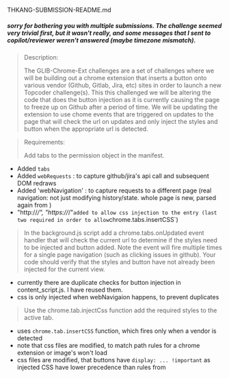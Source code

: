 THKANG-SUBMISSION-README.md

##### sorry for bothering you with multiple submissions. The challenge seemed very trivial first, but it wasn't really, and some messages that I sent to copilot/reviewer weren't answered (maybe timezone mismatch).

> Description:
> 
> The GLIB-Chrome-Ext challenges are a set of challenges where we will be building out a chrome extension that inserts a button onto various vendor (Github, Gitlab, Jira, etc) sites in order to launch a new Topcoder challenge(s). This this challenged we will be altering the code that does the button injection as it is currently causing the page to freeze up on Github after a period of time. We will be updating the extension to use chome events that are triggered on updates to the page that will check the url on updates and only inject the styles and button when the appropriate url is detected.

> Requirements:
> 
> Add tabs to the permission object in the manifest.

  - Added `tabs`
  - Added `webRequests` : to capture github/jira's api call and subsequent DOM redraws
  - Added 'webNavigation' : to capture requests to a different page (real navigation: not just modifying history/state. whole page is new, parsed again from <html>)
  - "http://*/", "https://*/"` added to allow css injection to the entry (last two required in order to allow `chrome.tabs.insertCSS`)

>In the background.js script add a chrome.tabs.onUpdated event handler that will check the current url to determine if the styles need to be injected and button added. Note the event will fire multiple times for a single page navigation (such as clicking issues in github). Your code should verify that the styles and button have not already been injected for the current view.

- currently there are duplicate checks for button injection in content_script.js.  I have reused them.
- css is only injected when webNavigaion happens, to prevent duplicates

> Use the chrome.tab.injectCss function add the required styles to the active tab.

- uses `chrome.tab.insertCSS` function, which fires only when a vendor is detected
- note that css files are modified, to match path rules for a chrome extension or image's won't load
- css files are modified, that buttons have `display: ... !important` as injected CSS have lower precedence than rules from <style> or <link> 
 
>Update the code to add the button to the page when necessary. This can either be done using something like chome.tab.executeScript (note there will need to be a custom setup per vendor), or by firing an event to be handled in the contest_script.js that will use the current button injection code.

- content script no longer has vender detection codes, completely removed
- previously vendor detection was done using `host` value checks, this behavior kept
- `background.js` detects vendor and passes to content_script.js
- `content_script.js` runs injections of buttons
- in previous submissions I made some mistake of not using Github/Gitlab/Jira domain set by user. this behavior is fixed.

> Depending on your implementation update or removed the code in the content_script that is no longer necessary. Note that the purpose of this challenge is to remove the setInterval functions from the button injects so be sure that those are removed.
 
- removed: global `vendor` in `content_script.js`. 
- removed: `setInterval` in `content_script.js`
- deleted: vendor detection functionality in content_script.js
- deleted: css injection functionality in content_script.js
- added: before actually talking to topcoder api, local `vendor` will run .isEnabled() to set up vendor attributes.
- added: `vendor` is initiated by message handler in content_script.js and that `vendor` is kept in a closure (a chain from button injection to actual challenge uplaod).

>Update the code that is executed on load, removing the button and style inject checks.
It would be ideal if the `chome.tab.onUpdated listener was only added when a valid vendor is detected. Explore this possibility and document in your submission if you were not able to accomplish this goal.

- this is simply not possible, you have to attach to events of webNavigation/tabs.onUpdated/webRequest, to obtain a tab's current url information. 

>Add a common logging function that uses console.log, but will only log out when the extension in developer mode. You added function should use this logging function to console.log out statements indicating execution in the extension.

- check function `log` in `background.js`

>Ensure that the gulpfile tasks and scripts in package.json all still pass after you updates. You should add unit test for added functionality.

- It is unfortunate that tests can't be added, as I don't know how to (and whether it is possible) simulate google chrome itself in mocha.
- all codes added to background.js and content_script.js are event handlers, can't write tests unless mock `chrome.**` api exists
- maybe we can use some automation tests like selenium but, I don't know how to provide a full selenium test environment that you can run portably and agree to
- I created a new github repo and an issue to test buttons work
- checked button displayed correctly on [sample repo issue list](https://github.com/thkang2/new-test-repo/issues)
- checked button displayed correctly on [sample repo single issue](https://github.com/thkang2/new-test-repo/issues/1)
- also tested on gitlab with sample repo single issue page
- tested on jira
- because all of three websites are basically Single Page Apps, it was required to test all possible user actions (create issue, comment on issue, edit issue, ... ) and make sure the TC button persists after SPA framework's DOM updates.

>Setup & Reference:
  
>Use dev mode when working on the extension locally. This is configured in the options of the extension.

>See the README for details around running the extension locally.
>For dev mode you are able to enter any value for the project id when prompted.
